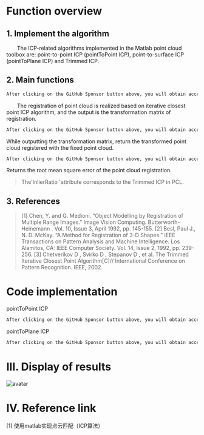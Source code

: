 #  Function overview 

##  1. Implement the algorithm 

   The ICP-related algorithms implemented in the Matlab point cloud toolbox are: point-to-point ICP (pointToPoint ICP), point-to-surface ICP (pointToPlane ICP) and Trimmed ICP. 

##  2. Main functions 

  ```python  
After clicking on the GitHub Sponsor button above, you will obtain access permissions to my private code repository ( https://github.com/slowlon/my_code_bar ) to view this blog code. By searching the code number of this blog, you can find the code you need, code number is: 2024020309574584420
  ```  
   The registration of point cloud is realized based on iterative closest point ICP algorithm, and the output is the transformation matrix of registration. 

  ```python  
After clicking on the GitHub Sponsor button above, you will obtain access permissions to my private code repository ( https://github.com/slowlon/my_code_bar ) to view this blog code. By searching the code number of this blog, you can find the code you need, code number is: 2024020309574584420
  ```  
 While outputting the transformation matrix, return the transformed point cloud registered with the fixed point cloud. 

  ```python  
After clicking on the GitHub Sponsor button above, you will obtain access permissions to my private code repository ( https://github.com/slowlon/my_code_bar ) to view this blog code. By searching the code number of this blog, you can find the code you need, code number is: 2024020309574584420
  ```  
 Returns the root mean square error of the point cloud registration. 

>  The'InlierRatio 'attribute corresponds to the Trimmed ICP in PCL. 

##  3. References 

>  [1] Chen, Y. and G. Medioni. “Object Modelling by Registration of Multiple Range Images.” Image Vision Computing. Butterworth-Heinemann . Vol. 10, Issue 3, April 1992, pp. 145-155. [2] Besl, Paul J., N. D. McKay. “A Method for Registration of 3-D Shapes.” IEEE Transactions on Pattern Analysis and Machine Intelligence. Los Alamitos, CA: IEEE Computer Society. Vol. 14, Issue 2, 1992, pp. 239-256. [3] Chetverikov D , Svirko D , Stepanov D , et al. The Trimmed Iterative Closest Point Algorithm[C]// International Conference on Pattern Recognition. IEEE, 2002. 

#  Code implementation 

 pointToPoint ICP 

  ```python  
After clicking on the GitHub Sponsor button above, you will obtain access permissions to my private code repository ( https://github.com/slowlon/my_code_bar ) to view this blog code. By searching the code number of this blog, you can find the code you need, code number is: 2024020309574584420
  ```  
 pointToPlane ICP 

  ```python  
After clicking on the GitHub Sponsor button above, you will obtain access permissions to my private code repository ( https://github.com/slowlon/my_code_bar ) to view this blog code. By searching the code number of this blog, you can find the code you need, code number is: 2024020309574584420
  ```  
#  III. Display of results 

 ![avatar]( 20210606071748242.png) 

#  IV. Reference link 

 [1] 使用matlab实现点云匹配（ICP算法） 


